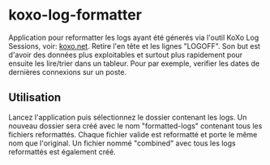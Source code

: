 # koxo-log-formatter

Application pour reformatter les logs ayant été génerés via l'outil KoXo Log Sessions, voir: [koxo.net](https://koxo.net/). Retire l'en tête et les lignes "LOGOFF".
Son but est d'avoir des données plus exploitables et surtout plus rapidement pour ensuite les lire/trier dans un tableur.
Pour par exemple, verifier les dates de dernières connexions sur un poste.

## Utilisation
Lancez l'application puis sélectionnez le dossier contenant les logs. 
Un nouveau dossier sera créé avec le nom "formatted-logs" contenant tous les fichiers reformattés.
Chaque fichier valide est reformatté et porte le même nom que l'original.
Un fichier nommé "combined" avec tous les logs reformattés est également créé.
